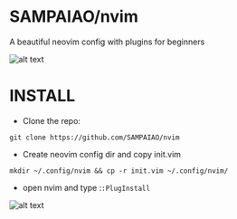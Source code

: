 # SAMPAIAO/nvim

A beautiful neovim config with plugins for beginners

![alt text](https://i.imgur.com/2tyUe91.png)

# INSTALL

* Clone the repo:

```
git clone https://github.com/SAMPAIAO/nvim
```

* Create neovim config dir and copy init.vim

```
mkdir ~/.config/nvim && cp -r init.vim ~/.config/nvim/
```

* open nvim and type :```:PlugInstall```

![alt text](https://i.imgur.com/zkKWrDw.png)
